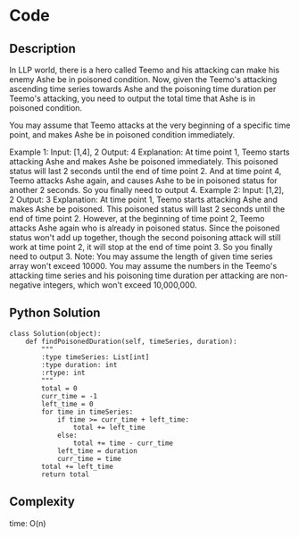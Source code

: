 # Code

## Description

In LLP world, there is a hero called Teemo and his attacking can make his enemy Ashe be in poisoned condition. Now, given the Teemo's attacking ascending time series towards Ashe and the poisoning time duration per Teemo's attacking, you need to output the total time that Ashe is in poisoned condition.

You may assume that Teemo attacks at the very beginning of a specific time point, and makes Ashe be in poisoned condition immediately.

Example 1:
Input: [1,4], 2
Output: 4
Explanation: At time point 1, Teemo starts attacking Ashe and makes Ashe be poisoned immediately.
This poisoned status will last 2 seconds until the end of time point 2.
And at time point 4, Teemo attacks Ashe again, and causes Ashe to be in poisoned status for another 2 seconds.
So you finally need to output 4.
Example 2:
Input: [1,2], 2
Output: 3
Explanation: At time point 1, Teemo starts attacking Ashe and makes Ashe be poisoned.
This poisoned status will last 2 seconds until the end of time point 2.
However, at the beginning of time point 2, Teemo attacks Ashe again who is already in poisoned status.
Since the poisoned status won't add up together, though the second poisoning attack will still work at time point 2, it will stop at the end of time point 3.
So you finally need to output 3.
Note:
You may assume the length of given time series array won't exceed 10000.
You may assume the numbers in the Teemo's attacking time series and his poisoning time duration per attacking are non-negative integers, which won't exceed 10,000,000.

## Python Solution
```
class Solution(object):
    def findPoisonedDuration(self, timeSeries, duration):
        """
        :type timeSeries: List[int]
        :type duration: int
        :rtype: int
        """
        total = 0
        curr_time = -1
        left_time = 0
        for time in timeSeries:
            if time >= curr_time + left_time:
                total += left_time
            else:
                total += time - curr_time
            left_time = duration
            curr_time = time
        total += left_time
        return total
```

## Complexity

time: O(n)
